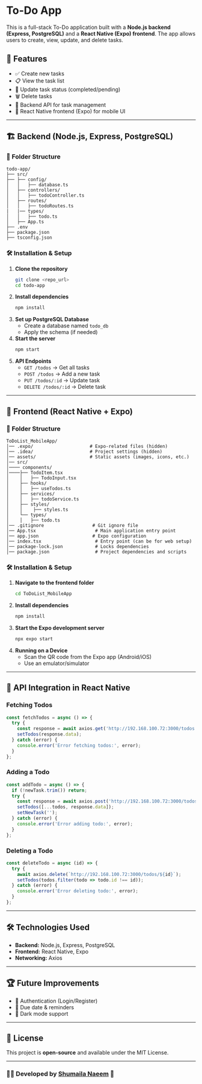 # To-Do App

This is a full-stack To-Do application built with a **Node.js backend (Express, PostgreSQL)** and a **React Native (Expo) frontend**. The app allows users to create, view, update, and delete tasks.

## 🚀 Features

- ✅ Create new tasks
- 📋 View the task list
- 🔄 Update task status (completed/pending)
- 🗑️ Delete tasks
- 🔌 Backend API for task management
- 📱 React Native frontend (Expo) for mobile UI

---

## 🏗️ Backend (Node.js, Express, PostgreSQL)

### 📂 Folder Structure

```
todo-app/
├── src/
├── ├── config/
│   │   ├── database.ts
│   ├── controllers/
│   │   ├── todoController.ts
│   ├── routes/
│   │   ├── todoRoutes.ts
|   |── types/
│   │   ├── todo.ts
│   ├── App.ts
├── .env
├── package.json
├── tsconfig.json
```

### 🛠️ Installation & Setup

1. **Clone the repository**
   ```sh
   git clone <repo_url>
   cd todo-app
   ```
2. **Install dependencies**
   ```sh
   npm install
   ```
3. **Set up PostgreSQL Database**
   - Create a database named `todo_db`
   - Apply the schema (if needed)
4. **Start the server**
   ```sh
   npm start
   ```
5. **API Endpoints**
   - `GET /todos` → Get all tasks
   - `POST /todos` → Add a new task
   - `PUT /todos/:id` → Update task
   - `DELETE /todos/:id` → Delete task

---

## 📱 Frontend (React Native + Expo)

### 📂 Folder Structure

```
ToDoList_MobileApp/
│── .expo/                     # Expo-related files (hidden)
│── .idea/                     # Project settings (hidden)
│── assets/                    # Static assets (images, icons, etc.)
│── src/
│──── components/
│────├── TodoItem.tsx
│    │   ├── TodoInput.tsx
│    ├── hooks/
│    │   ├── useTodos.ts
│    ├── services/
│    │   ├── todoService.ts
│    ├── styles/
│    │    ├── styles.ts
│    └── types/
│    │   ├── todo.ts
│── .gitignore                  # Git ignore file
│── App.tsx                      # Main application entry point
│── app.json                    # Expo configuration
│── index.tsx                    # Entry point (can be for web setup)
│── package-lock.json            # Locks dependencies
│── package.json                 # Project dependencies and scripts

```

### 🛠️ Installation & Setup

1. **Navigate to the frontend folder**
   ```sh
   cd ToDoList_MobileApp
   ```
2. **Install dependencies**
   ```sh
   npm install
   ```
3. **Start the Expo development server**
   ```sh
   npx expo start
   ```
4. **Running on a Device**
   - Scan the QR code from the Expo app (Android/iOS)
   - Use an emulator/simulator

---

## 🔗 API Integration in React Native

### **Fetching Todos**

```js
const fetchTodos = async () => {
  try {
    const response = await axios.get('http://192.168.100.72:3000/todos');
    setTodos(response.data);
  } catch (error) {
    console.error('Error fetching todos:', error);
  }
};
```

### **Adding a Todo**

```js
const addTodo = async () => {
  if (!newTask.trim()) return;
  try {
    const response = await axios.post('http://192.168.100.72:3000/todos', { task: newTask, completed: false });
    setTodos([...todos, response.data]);
    setNewTask('');
  } catch (error) {
    console.error('Error adding todo:', error);
  }
};
```

### **Deleting a Todo**

```js
const deleteTodo = async (id) => {
  try {
    await axios.delete(`http://192.168.100.72:3000/todos/${id}`);
    setTodos(todos.filter(todo => todo.id !== id));
  } catch (error) {
    console.error('Error deleting todo:', error);
  }
};
```

---

## 🛠️ Technologies Used

- **Backend:** Node.js, Express, PostgreSQL
- **Frontend:** React Native, Expo
- **Networking:** Axios

---

## 🏆 Future Improvements

- 🔐 Authentication (Login/Register)
- 📅 Due date & reminders
- 🌙 Dark mode support

---

## 📝 License

This project is **open-source** and available under the MIT License.

---

### 👨‍💻 Developed by [Shumaila Naeem](https://github.com/shumailanaeem) 🚀

